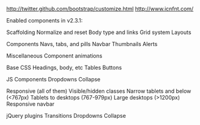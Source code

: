 http://twitter.github.com/bootstrap/customize.html
http://www.icnfnt.com/

Enabled components in v2.3.1:

Scaffolding
  Normalize and reset
  Body type and links
  Grid system
  Layouts

Components
  Navs, tabs, and pills
  Navbar
  Thumbnails
  Alerts

Miscellaneous
  Component animations

Base CSS
  Headings, body, etc
  Tables
  Buttons

JS Components
  Dropdowns
  Collapse

Responsive (all of them)
  Visible/hidden classes
  Narrow tablets and below (<767px)
  Tablets to desktops (767-979px)
  Large desktops (>1200px)
  Responsive navbar

jQuery plugins
  Transitions
  Dropdowns
  Collapse
